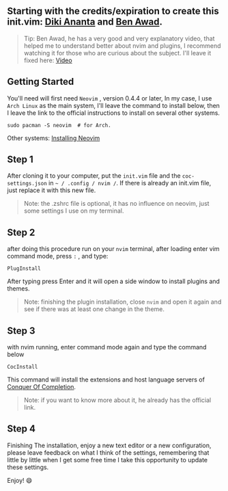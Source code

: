 
## Starting with the credits/expiration to create this init.vim: [Diki Ananta](https://github.com/dikiaap/dotfiles) and [Ben Awad](https://github.com/benawad).
 

> Tip: Ben Awad, he has a very good and very explanatory video,
that helped me to understand better about nvim and plugins, I recommend watching it for those who are curious about the subject. 
I'll leave it fixed here: [Video](https://www.youtube.com/watch?v=gnupOrSEikQ)

## Getting Started
You'll need will first need `Neovim` , version 0.4.4 or later,
In my case, I use `Arch Linux` as the main system, I'll leave the command to install below,
then I leave the link to the official instructions to install on several other systems.
```
sudo pacman -S neovim  # for Arch.
```
Other systems: [Installing Neovim](https://github.com/neovim/neovim/wiki/Installing-Neovim)

## Step 1
After cloning it to your computer, put the `init.vim` file and the
  `coc-settings.json` in ` ~ / .config / nvim / `.
If there is already an init.vim file, just replace it with this new file.

> Note: the .zshrc file is optional, it has no influence on neovim, just some settings I use on my terminal.

## Step 2
after doing this procedure run on your `nvim` terminal, after loading enter vim command mode, press `:` , and type:
```
PlugInstall
```
After typing press Enter and it will open a side window to install plugins and themes.
> Note: finishing the plugin installation, close `nvim` and open it again and see if there was at least one change in the theme.

## Step 3
with nvim running, enter command mode again and type the command below
```
CocInstall
```
This command will install the extensions and host language servers of [Conquer Of Completion](https://github.com/neoclide/coc.nvim).

> Note: if you want to know more about it, he already has the official link.


## Step 4
Finishing The installation, enjoy a new text editor or a new configuration, please leave feedback on what I think of the settings, remembering that little by little when I get some free time I take this opportunity to update these settings. 

Enjoy! :smile:
